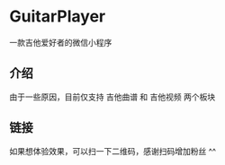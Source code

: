 # GuitarPlayer

一款吉他爱好者的微信小程序

## 介绍

由于一些原因，目前仅支持 吉他曲谱 和 吉他视频 两个板块

## 链接

如果想体验效果，可以扫一下二维码，感谢扫码增加粉丝 ^^




